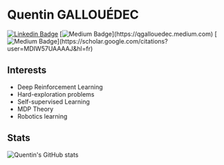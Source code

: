 # Quentin GALLOUÉDEC

[![Linkedin Badge](https://img.shields.io/badge/-LinkedIn-blue?style=flat-square&logo=Linkedin&logoColor=white)](https://www.linkedin.com/in/qgallouedec/)
[![Medium Badge](  https://img.shields.io/badge/-Medium-black?style=flat-square&logo=Medium&logoColor=white")](https://qgallouedec.medium.com)
[![Medium Badge](  https://img.shields.io/badge/-Scholar-white?style=flat-square&logo=GoogleScholar&logoColor=white")](https://scholar.google.com/citations?user=MDIW57UAAAAJ&hl=fr)

## Interests

- Deep Reinforcement Learning
- Hard-exploration problems
- Self-supervised Learning
- MDP Theory
- Robotics learning

## Stats

![Quentin's GitHub stats](https://github-readme-stats.vercel.app/api?username=qgallouedec&hide=contribs,prs)
